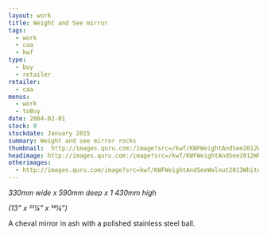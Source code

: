 ```yaml
---
layout: work
title: Weight and See mirror
tags:
  - work
  - caa
  - kwf
type: 
  - buy
  - retailer
retailer:
  - caa
menus: 
  - work 
  - toBuy
date: 2004-02-01
stock: 0
stockdate: January 2015
summary: Weight and see mirror rocks
thumbnail:  http://images.quru.com:/image?src=/kwf/KWFWeightAndSee2012White.jpg&width=175&height=175&fill=%23ffffff&left=0.2267&top=0.0333&right=0.853&bottom=0.967&strip=1
headimage: http://images.quru.com:/image?src=/kwf/KWFWeightAndSee2012White.jpg&height=350&left=0.2267&top=0.0333&right=0.853&bottom=0.967&strip=1
otherimages:
  - http://images.quru.com/image?src=kwf/KWFWeightAndSeeWalnut2013White.jpg&height=175&width=175&fill=auto&strip=1
---
```

*330mm wide x 590mm deep x 1 430mm high*

*(13” x 231⁄4” x 561⁄4”)*

A cheval mirror in ash with a polished stainless steel ball.
